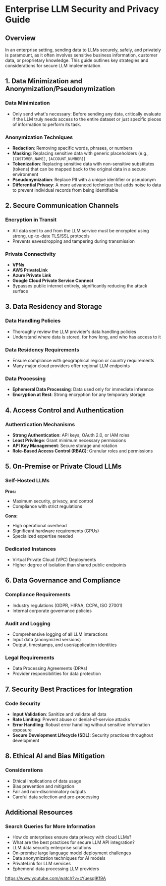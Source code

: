 # Enterprise LLM Security and Privacy Guide

## Overview
In an enterprise setting, sending data to LLMs securely, safely, and privately is paramount, as it often involves sensitive business information, customer data, or proprietary knowledge. This guide outlines key strategies and considerations for secure LLM implementation.

## 1. Data Minimization and Anonymization/Pseudonymization

### Data Minimization
- Only send what's necessary: Before sending any data, critically evaluate if the LLM truly needs access to the entire dataset or just specific pieces of information to perform its task.

### Anonymization Techniques
- **Redaction**: Removing specific words, phrases, or numbers
- **Masking**: Replacing sensitive data with generic placeholders (e.g., `[CUSTOMER_NAME]`, `[ACCOUNT_NUMBER]`)
- **Tokenization**: Replacing sensitive data with non-sensitive substitutes (tokens) that can be mapped back to the original data in a secure environment
- **Pseudonymization**: Replace PII with a unique identifier or pseudonym
- **Differential Privacy**: A more advanced technique that adds noise to data to prevent individual records from being identifiable

## 2. Secure Communication Channels

### Encryption in Transit
- All data sent to and from the LLM service must be encrypted using strong, up-to-date TLS/SSL protocols
- Prevents eavesdropping and tampering during transmission

### Private Connectivity
- **VPNs**
- **AWS PrivateLink**
- **Azure Private Link**
- **Google Cloud Private Service Connect**
- Bypasses public internet entirely, significantly reducing the attack surface

## 3. Data Residency and Storage

### Data Handling Policies
- Thoroughly review the LLM provider's data handling policies
- Understand where data is stored, for how long, and who has access to it

### Data Residency Requirements
- Ensure compliance with geographical region or country requirements
- Many major cloud providers offer regional LLM endpoints

### Data Processing
- **Ephemeral Data Processing**: Data used only for immediate inference
- **Encryption at Rest**: Strong encryption for any temporary storage

## 4. Access Control and Authentication

### Authentication Mechanisms
- **Strong Authentication**: API keys, OAuth 2.0, or IAM roles
- **Least Privilege**: Grant minimum necessary permissions
- **API Key Management**: Secure storage and rotation
- **Role-Based Access Control (RBAC)**: Granular roles and permissions

## 5. On-Premise or Private Cloud LLMs

### Self-Hosted LLMs
**Pros:**
- Maximum security, privacy, and control
- Compliance with strict regulations

**Cons:**
- High operational overhead
- Significant hardware requirements (GPUs)
- Specialized expertise needed

### Dedicated Instances
- Virtual Private Cloud (VPC) Deployments
- Higher degree of isolation than shared public endpoints

## 6. Data Governance and Compliance

### Compliance Requirements
- Industry regulations (GDPR, HIPAA, CCPA, ISO 27001)
- Internal corporate governance policies

### Audit and Logging
- Comprehensive logging of all LLM interactions
- Input data (anonymized versions)
- Output, timestamps, and user/application identities

### Legal Requirements
- Data Processing Agreements (DPAs)
- Provider responsibilities for data protection

## 7. Security Best Practices for Integration

### Code Security
- **Input Validation**: Sanitize and validate all data
- **Rate Limiting**: Prevent abuse or denial-of-service attacks
- **Error Handling**: Robust error handling without sensitive information exposure
- **Secure Development Lifecycle (SDL)**: Security practices throughout development

## 8. Ethical AI and Bias Mitigation

### Considerations
- Ethical implications of data usage
- Bias prevention and mitigation
- Fair and non-discriminatory outputs
- Careful data selection and pre-processing

## Additional Resources

### Search Queries for More Information
- How do enterprises ensure data privacy with cloud LLMs?
- What are the best practices for secure LLM API integration?
- LLM data security enterprise solutions
- On-premise large language model deployment challenges
- Data anonymization techniques for AI models
- PrivateLink for LLM services
- Ephemeral data processing LLM providers

https://www.youtube.com/watch?v=cYuesqIKf9A
